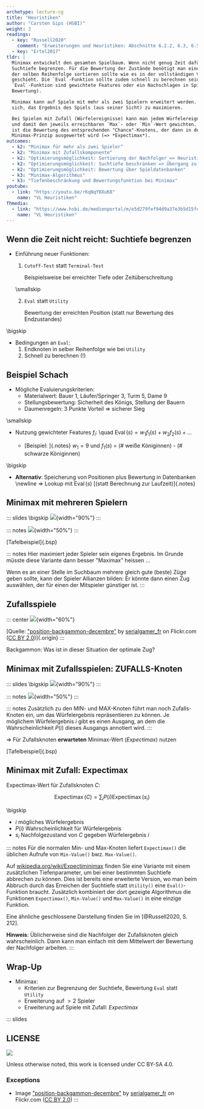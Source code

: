```yaml
---
archetype: lecture-cg
title: "Heuristiken"
author: "Carsten Gips (HSBI)"
weight: 3
readings:
  - key: "Russell2020"
    comment: "Erweiterungen und Heuristiken: Abschnitte 6.2.2, 6.3, 6.5"
  - key: "Ertel2017"
tldr: |
  Minimax entwickelt den gesamten Spielbaum. Wenn nicht genug Zeit dafür zur Verfügung steht, kann man die
  Suchtiefe begrenzen. Für die Bewertung der Zustände benötigt man eine `Eval`-Funktion, die die Knoten in
  der selben Reihenfolge sortieren sollte wie es in der vollständigen Version über die `Utility`-Funktion
  geschieht. Die `Eval`-Funktion sollte zudem schnell zu berechnen sein. Typische Varianten für die
  `Eval`-Funktion sind gewichtete Features oder ein Nachschlagen in Spieldatenbanken (Spielzustand plus
  Bewertung).

  Minimax kann auf Spiele mit mehr als zwei Spielern erweitert werden. Dabei versucht dann jeder Spieler für
  sich, das Ergebnis des Spiels (aus seiner Sicht) zu maximieren.

  Bei Spielen mit Zufall (Würfelereignisse) kann man jedem Würfelereignis eine Wahrscheinlichkeit zuordnen
  und damit den jeweils erreichbaren `Max`- oder `Min`-Wert gewichten. Die Summe dieser gewichteten Bewertungen
  ist die Bewertung des entsprechenden "Chance"-Knotens, der dann in der darüberliegenden Ebene nach dem
  Minimax-Prinzip ausgewertet wird (=> *Expectimax*).
outcomes:
  - k2: "Minimax für mehr als zwei Spieler"
  - k2: "Minimax mit Zufallskomponente"
  - k2: "Optimierungsmöglichkeit: Sortierung der Nachfolger => Heuristik"
  - k2: "Optimierungsmöglichkeit: Suchtiefe beschränken => Übergang zu Bewertungsfunktion"
  - k2: "Optimierungsmöglichkeit: Bewertung über Spieldatenbanken"
  - k3: "Minimax-Algorithmus"
  - k3: "Tiefenbeschränkung und Bewertungsfunktion bei Minimax"
youtube:
  - link: "https://youtu.be/rKqNqYBXuK8"
    name: "VL Heuristiken"
fhmedia:
  - link: "https://www.hsbi.de/medienportal/m/e5d279fef94d9a37e3b5d15fe9f807e024152e4c65a5a1110bab7871aff45828dba25d086e6a24f6a3a14111304b15f31c9844ff04473788595054d406790a59"
    name: "VL Heuristiken"
---
```



## Wenn die Zeit nicht reicht: Suchtiefe begrenzen

*   Einführung neuer Funktionen:
    1.  `Cutoff-Test` statt `Terminal-Test`

        Beispielsweise bei erreichter Tiefe oder Zeitüberschreitung

    \smallskip

    2.  `Eval` statt `Utility`

        Bewertung der erreichten Position (statt nur Bewertung des Endzustandes)

\bigskip

*   Bedingungen an `Eval`:
    1.  Endknoten in selber Reihenfolge wie bei `Utility`
    2.  Schnell zu berechnen (!)


## Beispiel Schach

*   Mögliche Evaluierungskriterien:
    *   Materialwert: Bauer 1, Läufer/Springer 3, Turm  5, Dame 9
    *   Stellungsbewertung: Sicherheit des Königs, Stellung der Bauern
    *   Daumenregeln: 3 Punkte Vorteil => sicherer Sieg

\smallskip

*   Nutzung gewichteter Features
    $f_i$: \quad $\operatorname{Eval}(s) = w_1f_1(s) + w_2f_2(s) + \ldots$

    *   [Beispiel: ]{.notes}  $w_1 = 9$ und $f_1(s)$ = (# weiße Königinnen) - (# schwarze Königinnen)

\bigskip

*   **Alternativ**: Speicherung von Positionen plus Bewertung in Datenbanken \newline
    => Lookup mit $\operatorname{Eval}(s)$ [(statt Berechnung zur Laufzeit)]{.notes}


## Minimax mit mehreren Spielern

::: slides
\bigskip
![](images/minimax3.png){width="90%"}
:::

::: notes
![](images/minimax3.png){width="50%"}
:::

[Tafelbeispiel]{.bsp}

::: notes
Hier maximiert jeder Spieler sein eigenes Ergebnis.  Im Grunde müsste diese
Variante dann besser "Maximax" heissen ...

Wenn es an einer Stelle im Suchbaum mehrere gleich gute (beste) Züge geben
sollte, kann der Spieler Allianzen bilden: Er könnte dann einen Zug auswählen,
der für einen der Mitspieler günstiger ist.
:::


## Zufallsspiele

::: center
![](https://live.staticflickr.com/3670/11267311625_e4758ff425_o_d.jpg){width="60%"}

[Quelle: ["position-backgammon-decembre"](https://www.flickr.com/photos/83436399@N04/11267311625) by [serialgamer_fr](https://www.flickr.com/photos/83436399@N04) on Flickr.com ([CC BY 2.0](https://creativecommons.org/licenses/by/2.0/?ref=ccsearch&atype=rich))]{.origin}
:::

Backgammon: Was ist in dieser Situation der optimale Zug?


## Minimax mit Zufallsspielen: ZUFALLS-Knoten

::: slides
\bigskip
![](images/expectimax.png){width="90%"}
:::

::: notes
![](images/expectimax.png){width="50%"}
:::

::: notes
Zusätzlich zu den MIN- und MAX-Knoten führt man noch Zufalls-Knoten ein, um
das Würfelergebnis repräsentieren zu können. Je möglichem Würfelergebnis $i$
gibt es einen Ausgang, an dem die Wahrscheinlichkeit $P(i)$ dieses Ausgangs
annotiert wird.
:::

=> Für Zufallsknoten **erwarteten** Minimax-Wert (*Expectimax*) nutzen

[Tafelbeispiel]{.bsp}


## Minimax mit Zufall: Expectimax

Expectimax-Wert für Zufallsknoten $C$:

$$
    \operatorname{Expectimax}(C) = \sum_i P(i) \operatorname{Expectimax}(s_i)
$$

\bigskip

*   $i$ mögliches Würfelergebnis
*   $P(i)$ Wahrscheinlichkeit für Würfelergebnis
*   $s_i$ Nachfolgezustand von $C$ gegeben Würfelergebnis $i$

::: notes
Für die normalen Min- und Max-Knoten liefert `Expectimax()` die üblichen
Aufrufe von `Min-Value()` bwz. `Max-Value()`.

Auf [wikipedia.org/wiki/Expectiminimax](https://en.wikipedia.org/wiki/Expectiminimax)
finden Sie eine Variante mit einem zusätzlichen Tiefenparameter, um bei einer bestimmten
Suchtiefe abbrechen zu können. Dies ist bereits eine erweiterte Version, wo man beim
Abbruch durch das Erreichen der Suchtiefe statt `Utility()` eine `Eval()`-Funktion
braucht. Zusätzlich kombiniert der dort gezeigte Algorithmus die Funktionen
`Expectimax()`, `Min-Value()` und `Max-Value()` in eine einzige Funktion.

Eine ähnliche geschlossene Darstellung finden Sie im [@Russell2020, S. 212].

**Hinweis**: Üblicherweise sind die Nachfolger der Zufallsknoten gleich wahrscheinlich.
Dann kann man einfach mit dem Mittelwert der Bewertung der Nachfolger arbeiten.
:::


## Wrap-Up

*   Minimax:
    *   Kriterien zur Begrenzung der Suchtiefe, Bewertung `Eval` statt `Utility`
    *   Erweiterung auf $>2$ Spieler
    *   Erweiterung auf Spiele mit Zufall: *Expectimax*







<!-- DO NOT REMOVE - THIS IS A LAST SLIDE TO INDICATE THE LICENSE AND POSSIBLE EXCEPTIONS (IMAGES, ...). -->
::: slides
## LICENSE
![](https://licensebuttons.net/l/by-sa/4.0/88x31.png)

Unless otherwise noted, this work is licensed under CC BY-SA 4.0.

### Exceptions
*   Image ["position-backgammon-decembre"](https://www.flickr.com/photos/83436399@N04/11267311625) by [serialgamer_fr](https://www.flickr.com/photos/83436399@N04) on Flickr.com ([CC BY 2.0](https://creativecommons.org/licenses/by/2.0/?ref=ccsearch&atype=rich))
:::
